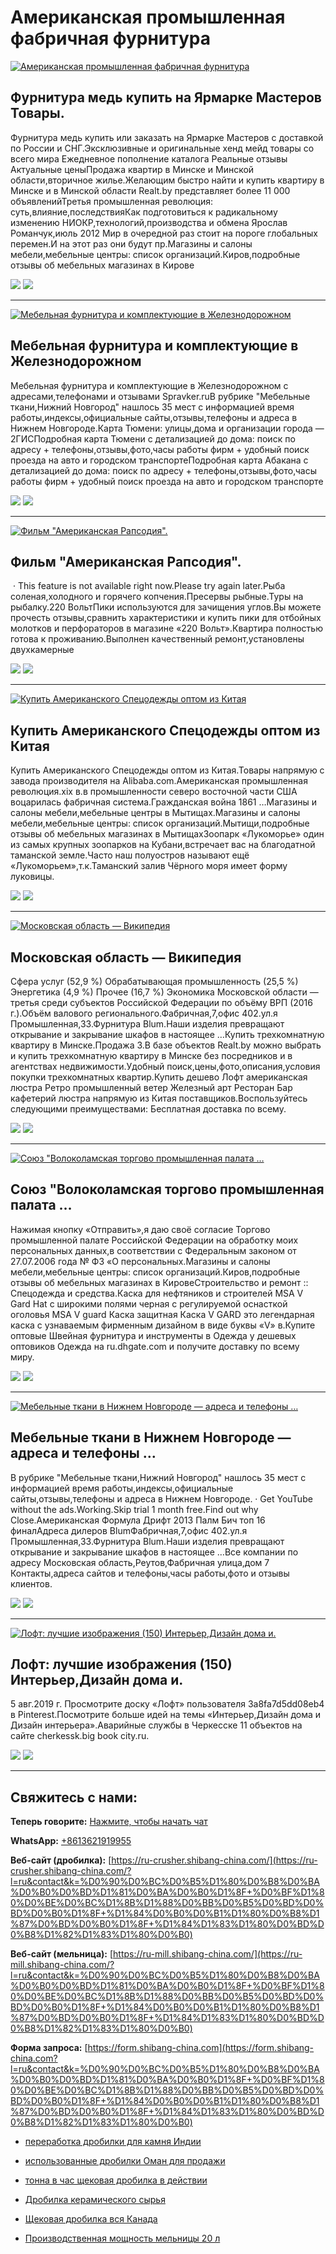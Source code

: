 # Американская промышленная фабричная фурнитура

<a href="https://swt.shibang-china.com/?l=ru&img&k=%D0%90%D0%BC%D0%B5%D1%80%D0%B8%D0%BA%D0%B0%D0%BD%D1%81%D0%BA%D0%B0%D1%8F+%D0%BF%D1%80%D0%BE%D0%BC%D1%8B%D1%88%D0%BB%D0%B5%D0%BD%D0%BD%D0%B0%D1%8F+%D1%84%D0%B0%D0%B1%D1%80%D0%B8%D1%87%D0%BD%D0%B0%D1%8F+%D1%84%D1%83%D1%80%D0%BD%D0%B8%D1%82%D1%83%D1%80%D0%B0" target="_blank">![Американская промышленная фабричная фурнитура](http://static.shibang-china.com/all-800x300/1510.jpg)</a>

## Фурнитура медь купить на Ярмарке Мастеров Товары.
Фурнитура медь купить или заказать на Ярмарке Мастеров с доставкой по России и СНГ.Эксклюзивные и оригинальные хенд мейд товары со всего мира Ежедневное пополнение каталога Реальные отзывы Актуальные ценыПродажа квартир в Минске и Минской области,вторичное жилье.Желающим быстро найти и купить квартиру в Минске и в Минской области Realt.by представляет более 11 000 объявленийТретья промышленная революция: суть,влияние,последствияКак подготовиться к радикальному изменению НИОКР,технологий,производства и обмена Ярослав Романчук,июль 2012 Мир в очередной раз стоит на пороге глобальных перемен.И на этот раз они будут пр.Магазины и салоны мебели,мебельные центры: список организаций.Киров,подробные отзывы об мебельных магазинах в Кирове


<a href="https://whatsapp.shibangsoft.com/WhatsApp.php" target="_blank" title="WhatsApp">![](http://static.shibang-china.com/icon/whatsapp.png)</a> <a href="https://swt.shibang-china.com/?l=ru&icon&k=%D0%90%D0%BC%D0%B5%D1%80%D0%B8%D0%BA%D0%B0%D0%BD%D1%81%D0%BA%D0%B0%D1%8F+%D0%BF%D1%80%D0%BE%D0%BC%D1%8B%D1%88%D0%BB%D0%B5%D0%BD%D0%BD%D0%B0%D1%8F+%D1%84%D0%B0%D0%B1%D1%80%D0%B8%D1%87%D0%BD%D0%B0%D1%8F+%D1%84%D1%83%D1%80%D0%BD%D0%B8%D1%82%D1%83%D1%80%D0%B0" target="_blank">![](http://static.shibang-china.com/icon/chat-ru.png)</a>

---

<a href="https://swt.shibang-china.com/?l=ru&img&k=%D0%90%D0%BC%D0%B5%D1%80%D0%B8%D0%BA%D0%B0%D0%BD%D1%81%D0%BA%D0%B0%D1%8F+%D0%BF%D1%80%D0%BE%D0%BC%D1%8B%D1%88%D0%BB%D0%B5%D0%BD%D0%BD%D0%B0%D1%8F+%D1%84%D0%B0%D0%B1%D1%80%D0%B8%D1%87%D0%BD%D0%B0%D1%8F+%D1%84%D1%83%D1%80%D0%BD%D0%B8%D1%82%D1%83%D1%80%D0%B0" target="_blank">![Мебельная фурнитура и комплектующие в Железнодорожном](http://static.shibang-china.com/all-800x300/683.jpg)</a>

## Мебельная фурнитура и комплектующие в Железнодорожном
Мебельная фурнитура и комплектующие в Железнодорожном с адресами,телефонами и отзывами Spravker.ruВ рубрике &quot;Мебельные ткани,Нижний Новгород&quot; нашлось 35 мест с информацией время работы,индексы,официальные сайты,отзывы,телефоны и адреса в Нижнем Новгороде.Карта Тюмени: улицы,дома и организации города — 2ГИСПодробная карта Тюмени с детализацией до дома: поиск по адресу + телефоны,отзывы,фото,часы работы фирм + удобный поиск проезда на авто и городском транспортеПодробная карта Абакана с детализацией до дома: поиск по адресу + телефоны,отзывы,фото,часы работы фирм + удобный поиск проезда на авто и городском транспорте


<a href="https://whatsapp.shibangsoft.com/WhatsApp.php" target="_blank" title="WhatsApp">![](http://static.shibang-china.com/icon/whatsapp.png)</a> <a href="https://swt.shibang-china.com/?l=ru&icon&k=%D0%90%D0%BC%D0%B5%D1%80%D0%B8%D0%BA%D0%B0%D0%BD%D1%81%D0%BA%D0%B0%D1%8F+%D0%BF%D1%80%D0%BE%D0%BC%D1%8B%D1%88%D0%BB%D0%B5%D0%BD%D0%BD%D0%B0%D1%8F+%D1%84%D0%B0%D0%B1%D1%80%D0%B8%D1%87%D0%BD%D0%B0%D1%8F+%D1%84%D1%83%D1%80%D0%BD%D0%B8%D1%82%D1%83%D1%80%D0%B0" target="_blank">![](http://static.shibang-china.com/icon/chat-ru.png)</a>

---

<a href="https://swt.shibang-china.com/?l=ru&img&k=%D0%90%D0%BC%D0%B5%D1%80%D0%B8%D0%BA%D0%B0%D0%BD%D1%81%D0%BA%D0%B0%D1%8F+%D0%BF%D1%80%D0%BE%D0%BC%D1%8B%D1%88%D0%BB%D0%B5%D0%BD%D0%BD%D0%B0%D1%8F+%D1%84%D0%B0%D0%B1%D1%80%D0%B8%D1%87%D0%BD%D0%B0%D1%8F+%D1%84%D1%83%D1%80%D0%BD%D0%B8%D1%82%D1%83%D1%80%D0%B0" target="_blank">![Фильм &quot;Американская Рапсодия&quot;.](http://static.shibang-china.com/all-800x300/9.jpg)</a>

## Фильм &quot;Американская Рапсодия&quot;.
&nbsp;&#0183;&#32;This feature is not available right now.Please try again later.Рыба соленая,холодного и горячего копчения.Пресервы рыбные.Туры на рыбалку.220 ВольтПики используются для зачищения углов.Вы можете прочесть отзывы,сравнить характеристики и купить пики для отбойных молотков и перфораторов в магазине &#171;220 Вольт&#187;.Квартира полностью готова к проживанию.Выполнен качественный ремонт,установлены двухкамерные


<a href="https://whatsapp.shibangsoft.com/WhatsApp.php" target="_blank" title="WhatsApp">![](http://static.shibang-china.com/icon/whatsapp.png)</a> <a href="https://swt.shibang-china.com/?l=ru&icon&k=%D0%90%D0%BC%D0%B5%D1%80%D0%B8%D0%BA%D0%B0%D0%BD%D1%81%D0%BA%D0%B0%D1%8F+%D0%BF%D1%80%D0%BE%D0%BC%D1%8B%D1%88%D0%BB%D0%B5%D0%BD%D0%BD%D0%B0%D1%8F+%D1%84%D0%B0%D0%B1%D1%80%D0%B8%D1%87%D0%BD%D0%B0%D1%8F+%D1%84%D1%83%D1%80%D0%BD%D0%B8%D1%82%D1%83%D1%80%D0%B0" target="_blank">![](http://static.shibang-china.com/icon/chat-ru.png)</a>

---

<a href="https://swt.shibang-china.com/?l=ru&img&k=%D0%90%D0%BC%D0%B5%D1%80%D0%B8%D0%BA%D0%B0%D0%BD%D1%81%D0%BA%D0%B0%D1%8F+%D0%BF%D1%80%D0%BE%D0%BC%D1%8B%D1%88%D0%BB%D0%B5%D0%BD%D0%BD%D0%B0%D1%8F+%D1%84%D0%B0%D0%B1%D1%80%D0%B8%D1%87%D0%BD%D0%B0%D1%8F+%D1%84%D1%83%D1%80%D0%BD%D0%B8%D1%82%D1%83%D1%80%D0%B0" target="_blank">![Купить Американского Спецодежды оптом из Китая](http://static.shibang-china.com/all-800x300/1238.jpg)</a>

## Купить Американского Спецодежды оптом из Китая
Купить Американского Спецодежды оптом из Китая.Товары напрямую с завода производителя на Alibaba.com.Американская промышленная революция.xix в.в промышленности северо восточной части США воцарилась фабричная система.Гражданская война 1861 …Магазины и салоны мебели,мебельные центры в Мытищах.Магазины и салоны мебели,мебельные центры: список организаций.Мытищи,подробные отзывы об мебельных магазинах в МытищахЗоопарк &#171;Лукоморье&#187; один из самых крупных зоопарков на Кубани,встречает вас на благодатной таманской земле.Часто наш полуостров называют ещё &#171;Лукоморьем&#187;,т.к.Таманский залив Чёрного моря имеет форму луковицы.


<a href="https://whatsapp.shibangsoft.com/WhatsApp.php" target="_blank" title="WhatsApp">![](http://static.shibang-china.com/icon/whatsapp.png)</a> <a href="https://swt.shibang-china.com/?l=ru&icon&k=%D0%90%D0%BC%D0%B5%D1%80%D0%B8%D0%BA%D0%B0%D0%BD%D1%81%D0%BA%D0%B0%D1%8F+%D0%BF%D1%80%D0%BE%D0%BC%D1%8B%D1%88%D0%BB%D0%B5%D0%BD%D0%BD%D0%B0%D1%8F+%D1%84%D0%B0%D0%B1%D1%80%D0%B8%D1%87%D0%BD%D0%B0%D1%8F+%D1%84%D1%83%D1%80%D0%BD%D0%B8%D1%82%D1%83%D1%80%D0%B0" target="_blank">![](http://static.shibang-china.com/icon/chat-ru.png)</a>

---

<a href="https://swt.shibang-china.com/?l=ru&img&k=%D0%90%D0%BC%D0%B5%D1%80%D0%B8%D0%BA%D0%B0%D0%BD%D1%81%D0%BA%D0%B0%D1%8F+%D0%BF%D1%80%D0%BE%D0%BC%D1%8B%D1%88%D0%BB%D0%B5%D0%BD%D0%BD%D0%B0%D1%8F+%D1%84%D0%B0%D0%B1%D1%80%D0%B8%D1%87%D0%BD%D0%B0%D1%8F+%D1%84%D1%83%D1%80%D0%BD%D0%B8%D1%82%D1%83%D1%80%D0%B0" target="_blank">![Московская область — Википедия](http://static.shibang-china.com/all-800x300/1295.jpg)</a>

## Московская область — Википедия
Сфера услуг (52,9 %) Обрабатывающая промышленность (25,5 %) Энергетика (4,9 %) Прочее (16,7 %) Экономика Московской области — третья среди субъектов Российской Федерации по объёму ВРП (2016 г.).Объём валового регионального.Фабричная,7,офис 402.ул.я Промышленная,33.Фурнитура Blum.Наши изделия превращают открывание и закрывание шкафов в настоящее …Купить трехкомнатную квартиру в Минске.Продажа 3.В базе объектов Realt.by можно выбрать и купить трехкомнатную квартиру в Минске без посредников и в агентствах недвижимости.Удобный поиск,цены,фото,описания,условия покупки трехкомнатных квартир.Купить дешево Лофт американская люстра Ретро промышленный ветер Железный арт Ресторан Бар кафетерий люстра напрямую из Китая поставщиков.Воспользуйтесь следующими преимуществами: Бесплатная доставка по всему.


<a href="https://whatsapp.shibangsoft.com/WhatsApp.php" target="_blank" title="WhatsApp">![](http://static.shibang-china.com/icon/whatsapp.png)</a> <a href="https://swt.shibang-china.com/?l=ru&icon&k=%D0%90%D0%BC%D0%B5%D1%80%D0%B8%D0%BA%D0%B0%D0%BD%D1%81%D0%BA%D0%B0%D1%8F+%D0%BF%D1%80%D0%BE%D0%BC%D1%8B%D1%88%D0%BB%D0%B5%D0%BD%D0%BD%D0%B0%D1%8F+%D1%84%D0%B0%D0%B1%D1%80%D0%B8%D1%87%D0%BD%D0%B0%D1%8F+%D1%84%D1%83%D1%80%D0%BD%D0%B8%D1%82%D1%83%D1%80%D0%B0" target="_blank">![](http://static.shibang-china.com/icon/chat-ru.png)</a>

---

<a href="https://swt.shibang-china.com/?l=ru&img&k=%D0%90%D0%BC%D0%B5%D1%80%D0%B8%D0%BA%D0%B0%D0%BD%D1%81%D0%BA%D0%B0%D1%8F+%D0%BF%D1%80%D0%BE%D0%BC%D1%8B%D1%88%D0%BB%D0%B5%D0%BD%D0%BD%D0%B0%D1%8F+%D1%84%D0%B0%D0%B1%D1%80%D0%B8%D1%87%D0%BD%D0%B0%D1%8F+%D1%84%D1%83%D1%80%D0%BD%D0%B8%D1%82%D1%83%D1%80%D0%B0" target="_blank">![Союз &quot;Волоколамская торгово промышленная палата …](http://static.shibang-china.com/all-800x300/848.jpg)</a>

## Союз &quot;Волоколамская торгово промышленная палата …
Нажимая кнопку &#171;Отправить&#187;,я даю своё согласие Торгово промышленной палате Российской Федерации на обработку моих персональных данных,в соответствии с Федеральным законом от 27.07.2006 года № ФЗ &#171;О персональных.Магазины и салоны мебели,мебельные центры: список организаций.Киров,подробные отзывы об мебельных магазинах в КировеСтроительство и ремонт :: Спецодежда и средства.Каска для нефтяников и строителей MSA V Gard Hat с широкими полями черная с регулируемой оснасткой оголовья MSA V guard Каска защитная Каска V GARD это легендарная каска с узнаваемым фирменным дизайном в виде буквы &#171;V&#187; в.Купите оптовые Швейная фурнитура и инструменты в Одежда у дешевых оптовиков Одежда на ru.dhgate.com и получите доставку по всему миру.


<a href="https://whatsapp.shibangsoft.com/WhatsApp.php" target="_blank" title="WhatsApp">![](http://static.shibang-china.com/icon/whatsapp.png)</a> <a href="https://swt.shibang-china.com/?l=ru&icon&k=%D0%90%D0%BC%D0%B5%D1%80%D0%B8%D0%BA%D0%B0%D0%BD%D1%81%D0%BA%D0%B0%D1%8F+%D0%BF%D1%80%D0%BE%D0%BC%D1%8B%D1%88%D0%BB%D0%B5%D0%BD%D0%BD%D0%B0%D1%8F+%D1%84%D0%B0%D0%B1%D1%80%D0%B8%D1%87%D0%BD%D0%B0%D1%8F+%D1%84%D1%83%D1%80%D0%BD%D0%B8%D1%82%D1%83%D1%80%D0%B0" target="_blank">![](http://static.shibang-china.com/icon/chat-ru.png)</a>

---

<a href="https://swt.shibang-china.com/?l=ru&img&k=%D0%90%D0%BC%D0%B5%D1%80%D0%B8%D0%BA%D0%B0%D0%BD%D1%81%D0%BA%D0%B0%D1%8F+%D0%BF%D1%80%D0%BE%D0%BC%D1%8B%D1%88%D0%BB%D0%B5%D0%BD%D0%BD%D0%B0%D1%8F+%D1%84%D0%B0%D0%B1%D1%80%D0%B8%D1%87%D0%BD%D0%B0%D1%8F+%D1%84%D1%83%D1%80%D0%BD%D0%B8%D1%82%D1%83%D1%80%D0%B0" target="_blank">![Мебельные ткани в Нижнем Новгороде ― адреса и телефоны …](http://static.shibang-china.com/all-800x300/1126.jpg)</a>

## Мебельные ткани в Нижнем Новгороде ― адреса и телефоны …
В рубрике &quot;Мебельные ткани,Нижний Новгород&quot; нашлось 35 мест с информацией время работы,индексы,официальные сайты,отзывы,телефоны и адреса в Нижнем Новгороде.&nbsp;&#0183;&#32;Get YouTube without the ads.Working.Skip trial 1 month free.Find out why Close.Американская Формула Дрифт 2013 Палм Бич топ 16 финалАдреса дилеров BlumФабричная,7,офис 402.ул.я Промышленная,33.Фурнитура Blum.Наши изделия превращают открывание и закрывание шкафов в настоящее …Все компании по адресу Московская область,Реутов,Фабричная улица,дом 7 Контакты,адреса сайтов и телефоны,часы работы,фото и отзывы клиентов.


<a href="https://whatsapp.shibangsoft.com/WhatsApp.php" target="_blank" title="WhatsApp">![](http://static.shibang-china.com/icon/whatsapp.png)</a> <a href="https://swt.shibang-china.com/?l=ru&icon&k=%D0%90%D0%BC%D0%B5%D1%80%D0%B8%D0%BA%D0%B0%D0%BD%D1%81%D0%BA%D0%B0%D1%8F+%D0%BF%D1%80%D0%BE%D0%BC%D1%8B%D1%88%D0%BB%D0%B5%D0%BD%D0%BD%D0%B0%D1%8F+%D1%84%D0%B0%D0%B1%D1%80%D0%B8%D1%87%D0%BD%D0%B0%D1%8F+%D1%84%D1%83%D1%80%D0%BD%D0%B8%D1%82%D1%83%D1%80%D0%B0" target="_blank">![](http://static.shibang-china.com/icon/chat-ru.png)</a>

---

<a href="https://swt.shibang-china.com/?l=ru&img&k=%D0%90%D0%BC%D0%B5%D1%80%D0%B8%D0%BA%D0%B0%D0%BD%D1%81%D0%BA%D0%B0%D1%8F+%D0%BF%D1%80%D0%BE%D0%BC%D1%8B%D1%88%D0%BB%D0%B5%D0%BD%D0%BD%D0%B0%D1%8F+%D1%84%D0%B0%D0%B1%D1%80%D0%B8%D1%87%D0%BD%D0%B0%D1%8F+%D1%84%D1%83%D1%80%D0%BD%D0%B8%D1%82%D1%83%D1%80%D0%B0" target="_blank">![Лофт: лучшие изображения (150) Интерьер,Дизайн дома и.](http://static.shibang-china.com/all-800x300/1412.jpg)</a>

## Лофт: лучшие изображения (150) Интерьер,Дизайн дома и.
5 авг.2019 г. Просмотрите доску &#171;Лофт&#187; пользователя 3a8fa7d5dd08eb4 в Pinterest.Посмотрите больше идей на темы &#171;Интерьер,Дизайн дома и Дизайн интерьера&#187;.Аварийные службы в Черкесске 11 объектов на сайте cherkessk.big book city.ru.

<a href="https://whatsapp.shibangsoft.com/WhatsApp.php" target="_blank" title="WhatsApp">![](http://static.shibang-china.com/icon/whatsapp.png)</a> <a href="https://swt.shibang-china.com/?l=ru&icon&k=%D0%90%D0%BC%D0%B5%D1%80%D0%B8%D0%BA%D0%B0%D0%BD%D1%81%D0%BA%D0%B0%D1%8F+%D0%BF%D1%80%D0%BE%D0%BC%D1%8B%D1%88%D0%BB%D0%B5%D0%BD%D0%BD%D0%B0%D1%8F+%D1%84%D0%B0%D0%B1%D1%80%D0%B8%D1%87%D0%BD%D0%B0%D1%8F+%D1%84%D1%83%D1%80%D0%BD%D0%B8%D1%82%D1%83%D1%80%D0%B0" target="_blank">![](http://static.shibang-china.com/icon/chat-ru.png)</a>

---
## Свяжитесь с нами:

**Теперь говорите:** [Нажмите, чтобы начать чат](https://swt.shibang-china.com?l=ru&contact&k=%D0%90%D0%BC%D0%B5%D1%80%D0%B8%D0%BA%D0%B0%D0%BD%D1%81%D0%BA%D0%B0%D1%8F+%D0%BF%D1%80%D0%BE%D0%BC%D1%8B%D1%88%D0%BB%D0%B5%D0%BD%D0%BD%D0%B0%D1%8F+%D1%84%D0%B0%D0%B1%D1%80%D0%B8%D1%87%D0%BD%D0%B0%D1%8F+%D1%84%D1%83%D1%80%D0%BD%D0%B8%D1%82%D1%83%D1%80%D0%B0)

**WhatsApp:**  [+8613621919955](https://whatsapp.shibangsoft.com/WhatsApp.php)

**Веб-сайт (дробилка):** [https://ru-crusher.shibang-china.com/](https://ru-crusher.shibang-china.com/?l=ru&contact&k=%D0%90%D0%BC%D0%B5%D1%80%D0%B8%D0%BA%D0%B0%D0%BD%D1%81%D0%BA%D0%B0%D1%8F+%D0%BF%D1%80%D0%BE%D0%BC%D1%8B%D1%88%D0%BB%D0%B5%D0%BD%D0%BD%D0%B0%D1%8F+%D1%84%D0%B0%D0%B1%D1%80%D0%B8%D1%87%D0%BD%D0%B0%D1%8F+%D1%84%D1%83%D1%80%D0%BD%D0%B8%D1%82%D1%83%D1%80%D0%B0)

**Веб-сайт (мельница):** [https://ru-mill.shibang-china.com/](https://ru-mill.shibang-china.com/?l=ru&contact&k=%D0%90%D0%BC%D0%B5%D1%80%D0%B8%D0%BA%D0%B0%D0%BD%D1%81%D0%BA%D0%B0%D1%8F+%D0%BF%D1%80%D0%BE%D0%BC%D1%8B%D1%88%D0%BB%D0%B5%D0%BD%D0%BD%D0%B0%D1%8F+%D1%84%D0%B0%D0%B1%D1%80%D0%B8%D1%87%D0%BD%D0%B0%D1%8F+%D1%84%D1%83%D1%80%D0%BD%D0%B8%D1%82%D1%83%D1%80%D0%B0)

**Форма запроса:** [https://form.shibang-china.com](https://form.shibang-china.com?l=ru&contact&k=%D0%90%D0%BC%D0%B5%D1%80%D0%B8%D0%BA%D0%B0%D0%BD%D1%81%D0%BA%D0%B0%D1%8F+%D0%BF%D1%80%D0%BE%D0%BC%D1%8B%D1%88%D0%BB%D0%B5%D0%BD%D0%BD%D0%B0%D1%8F+%D1%84%D0%B0%D0%B1%D1%80%D0%B8%D1%87%D0%BD%D0%B0%D1%8F+%D1%84%D1%83%D1%80%D0%BD%D0%B8%D1%82%D1%83%D1%80%D0%B0)

* [переработка дробилки для камня Индии](../131/%D0%BF%D0%B5%D1%80%D0%B5%D1%80%D0%B0%D0%B1%D0%BE%D1%82%D0%BA%D0%B0%20%D0%B4%D1%80%D0%BE%D0%B1%D0%B8%D0%BB%D0%BA%D0%B8%20%D0%B4%D0%BB%D1%8F%20%D0%BA%D0%B0%D0%BC%D0%BD%D1%8F%20%D0%98%D0%BD%D0%B4%D0%B8%D0%B8.md)

* [использованные дробилки Оман для продажи](../132/%D0%B8%D1%81%D0%BF%D0%BE%D0%BB%D1%8C%D0%B7%D0%BE%D0%B2%D0%B0%D0%BD%D0%BD%D1%8B%D0%B5%20%D0%B4%D1%80%D0%BE%D0%B1%D0%B8%D0%BB%D0%BA%D0%B8%20%D0%9E%D0%BC%D0%B0%D0%BD%20%D0%B4%D0%BB%D1%8F%20%D0%BF%D1%80%D0%BE%D0%B4%D0%B0%D0%B6%D0%B8.md)

* [тонна в час щековая дробилка в действии](../132/%D1%82%D0%BE%D0%BD%D0%BD%D0%B0%20%D0%B2%20%D1%87%D0%B0%D1%81%20%D1%89%D0%B5%D0%BA%D0%BE%D0%B2%D0%B0%D1%8F%20%D0%B4%D1%80%D0%BE%D0%B1%D0%B8%D0%BB%D0%BA%D0%B0%20%D0%B2%20%D0%B4%D0%B5%D0%B9%D1%81%D1%82%D0%B2%D0%B8%D0%B8.md)

* [Дробилка керамического сырья](../134/%D0%94%D1%80%D0%BE%D0%B1%D0%B8%D0%BB%D0%BA%D0%B0%20%D0%BA%D0%B5%D1%80%D0%B0%D0%BC%D0%B8%D1%87%D0%B5%D1%81%D0%BA%D0%BE%D0%B3%D0%BE%20%D1%81%D1%8B%D1%80%D1%8C%D1%8F.md)

* [Щековая дробилка вся Канада](../135/%D0%A9%D0%B5%D0%BA%D0%BE%D0%B2%D0%B0%D1%8F%20%D0%B4%D1%80%D0%BE%D0%B1%D0%B8%D0%BB%D0%BA%D0%B0%20%D0%B2%D1%81%D1%8F%20%D0%9A%D0%B0%D0%BD%D0%B0%D0%B4%D0%B0.md)

* [Производственная мощность мельницы 20 л](../133/%D0%9F%D1%80%D0%BE%D0%B8%D0%B7%D0%B2%D0%BE%D0%B4%D1%81%D1%82%D0%B2%D0%B5%D0%BD%D0%BD%D0%B0%D1%8F%20%D0%BC%D0%BE%D1%89%D0%BD%D0%BE%D1%81%D1%82%D1%8C%20%D0%BC%D0%B5%D0%BB%D1%8C%D0%BD%D0%B8%D1%86%D1%8B%2020%20%D0%BB.md)